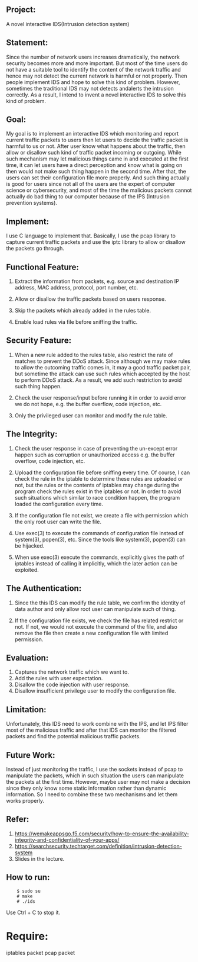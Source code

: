## Project:

A novel interactive IDS(Intrusion detection system)

## Statement:

Since the number of network users increases dramatically, the
network security becomes more and more important. But most of
the time users do not have a suitable tool to identify the
content of the network traffic and hence may not detect the
current network is harmful or not properly. Then people
implement IDS and hope to solve this kind of problem. However,
sometimes the traditional IDS may not detects andalerts the
intrusion correctly. As a result, I intend to invent a
novel interactive IDS to solve this kind of problem.

## Goal:

My goal is to implement an interactive IDS which monitoring
and report current traffic packets to users then let users to
decide the traffic packet is harmful to us or not. After user
know what happens about the traffic, then allow or disallow
such kind of traffic packet incoming or outgoing. While such
mechanism may let malicious things came in and executed at the
first time, it can let users have a direct perception and know
what is going on then would not make such thing happen in the
second time. After that, the users can set their configuration
file more properly. And such thing actually is good for users
since not all of the users are the expert of computer science
or cybersecurity, and most of the time the malicious packets
cannot actually do bad thing to our computer because of the IPS
(Intrusion prevention systems).

## Implement:

I use C language to implement that. Basically, I use the pcap
library to capture current traffic packets and use the iptc
library to allow or disallow the packets go through.

## Functional Feature:
1. Extract the information from packets, e.g. source and
destination IP address, MAC address, protocol,
port number, etc.

2. Allow or disallow the traffic packets based on users
response.

3. Skip the packets which already added in the rules table.

4. Enable load rules via file before sniffing the traffic.

## Security Feature:

1. When a new rule added to the rules table, also restrict the
rate of matches to prevent the DDoS attack. Since although we
may make rules to allow the outcoming traffic comes in, it may
a good traffic packet pair, but sometime the attack can use
such rules which accepted by the host to perform DDoS attack.
As a result, we add such restriction to avoid such thing
happen.

2. Check the user response/input before running it in order to
avoid error we do not hope, e.g. the buffer overflow, code
injection, etc.

3. Only the privileged user can monitor and modify the rule
table.

## The Integrity:

1. Check the user response in case of preventing the un-except
error happen such as corruption or unauthorized access e.g.
the buffer overflow, code injection, etc.

2. Upload the configuration file before sniffing every time.
Of course, I can check the rule in the iptable to determine
these rules are uploaded or not, but the rules or the contents
of iptables may change during the program check the rules
exist in the iptables or not. In order to avoid such situations
which similar to race condition happen, the program loaded the
configuration every time.

3. If the configuration file not exist, we create a file with
permission which the only root user can write the file.

4. Use exec(3) to execute the commands of configuration file
instead of system(3), popen(3), etc. Since the tools like
system(3), popen(3) can be hijacked.

5. When use exec(3) execute the commands, explicitly gives the
path of iptables instead of calling it implicitly, which the
later action can be exploited.

## The Authentication:

1. Since the this IDS can modify the rule table, we confirm
the identity of data author and only allow root user can
manipulate such of thing.

2. If the configuration file exists, we check the file has
related restrict or not. If not, we would not execute the
command of the file, and also remove the file then create a
new configuration file with limited permission.

## Evaluation:

1. Captures the network traffic which we want to.
2. Add the rules with user expectation.
3. Disallow the code injection with user response.
4. Disallow insufficient privilege user to modify the
configuration file.

## Limitation:

Unfortunately, this IDS need to work combine with the IPS,
and let IPS filter most of the malicious traffic and after
that IDS can monitor the filtered packets
and find the potential malicious traffic packets.

## Future Work:

Instead of just monitoring the traffic, I use the sockets
instead of pcap to manipulate the packets, which in such
situation the users can manipulate the packets at the first
time. However, maybe user may not make a decision since they
only know some static information rather than dynamic
information. So I need to combine these
two mechanisms and let them works properly.

## Refer:

1. https://wemakeappsgo.f5.com/security/how-to-ensure-the-availability-integrity-and-confidentiality-of-your-apps/
2. https://searchsecurity.techtarget.com/definition/intrusion-detection-system
3. Slides in the lecture.

## How to run:
```
	$ sudo su
	# make
	# ./ids
```
Use Ctrl + C to stop it.

# Require:
iptables packet
pcap packet

